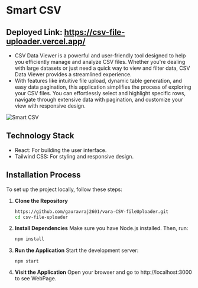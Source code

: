 # Smart CSV
## Deployed Link: https://csv-file-uploader.vercel.app/
- CSV Data Viewer is a powerful and user-friendly tool designed to help you efficiently manage and analyze CSV files. Whether you're dealing with large datasets or just need a quick way to view and filter data, CSV Data Viewer provides a streamlined experience.
- With features like intuitive file upload, dynamic table generation, and easy data pagination, this application simplifies the process of exploring your CSV files. You can effortlessly select and highlight specific rows, navigate through extensive data with pagination, and customize your view with responsive design.

![Smart CSV](https://github.com/user-attachments/assets/78b10e23-9dd1-4b8e-91b3-7d6635edd938)

## Technology Stack
- React: For building the user interface.
- Tailwind CSS: For styling and responsive design.
## Installation Process
To set up the project locally, follow these steps:

1. **Clone the Repository**
   ```bash
   https://github.com/gauravraj2601/vara-CSV-fileUploader.git
   cd csv-file-uploader
2. **Install Dependencies**
   Make sure you have Node.js installed. Then, run:
   ```bash
   npm install
3. **Run the Application**
   Start the development server:
   ```
   npm start
4. **Visit the Application**
   Open your browser and go to http://localhost:3000 to see WebPage.
   

